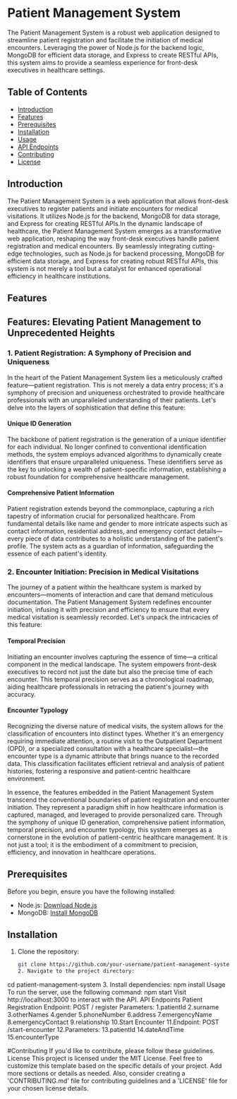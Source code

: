 # Patient Management System

The Patient Management System is a robust web application designed to streamline patient registration and facilitate the initiation of medical encounters. Leveraging the power of Node.js for the backend logic, MongoDB for efficient data storage, and Express to create RESTful APIs, this system aims to provide a seamless experience for front-desk executives in healthcare settings.
## Table of Contents

- [Introduction](#introduction)
- [Features](#features)
- [Prerequisites](#prerequisites)
- [Installation](#installation)
- [Usage](#usage)
- [API Endpoints](#api-endpoints)
- [Contributing](#contributing)
- [License](#license)

## Introduction

The Patient Management System is a web application that allows front-desk executives to register patients and initiate encounters for medical visitations. It utilizes Node.js for the backend, MongoDB for data storage, and Express for creating RESTful APIs.In the dynamic landscape of healthcare, the Patient Management System emerges as a transformative web application, reshaping the way front-desk executives handle patient registration and medical encounters. By seamlessly integrating cutting-edge technologies, such as Node.js for backend processing, MongoDB for efficient data storage, and Express for creating robust RESTful APIs, this system is not merely a tool but a catalyst for enhanced operational efficiency in healthcare institutions.

## Features

## Features: Elevating Patient Management to Unprecedented Heights

### 1. Patient Registration: A Symphony of Precision and Uniqueness

In the heart of the Patient Management System lies a meticulously crafted feature—patient registration. This is not merely a data entry process; it's a symphony of precision and uniqueness orchestrated to provide healthcare professionals with an unparalleled understanding of their patients. Let's delve into the layers of sophistication that define this feature:

#### Unique ID Generation

The backbone of patient registration is the generation of a unique identifier for each individual. No longer confined to conventional identification methods, the system employs advanced algorithms to dynamically create identifiers that ensure unparalleled uniqueness. These identifiers serve as the key to unlocking a wealth of patient-specific information, establishing a robust foundation for comprehensive healthcare management.

#### Comprehensive Patient Information

Patient registration extends beyond the commonplace, capturing a rich tapestry of information crucial for personalized healthcare. From fundamental details like name and gender to more intricate aspects such as contact information, residential address, and emergency contact details—every piece of data contributes to a holistic understanding of the patient's profile. The system acts as a guardian of information, safeguarding the essence of each patient's identity.

### 2. Encounter Initiation: Precision in Medical Visitations

The journey of a patient within the healthcare system is marked by encounters—moments of interaction and care that demand meticulous documentation. The Patient Management System redefines encounter initiation, infusing it with precision and efficiency to ensure that every medical visitation is seamlessly recorded. Let's unpack the intricacies of this feature:

#### Temporal Precision

Initiating an encounter involves capturing the essence of time—a critical component in the medical landscape. The system empowers front-desk executives to record not just the date but also the precise time of each encounter. This temporal precision serves as a chronological roadmap, aiding healthcare professionals in retracing the patient's journey with accuracy.

#### Encounter Typology

Recognizing the diverse nature of medical visits, the system allows for the classification of encounters into distinct types. Whether it's an emergency requiring immediate attention, a routine visit to the Outpatient Department (OPD), or a specialized consultation with a healthcare specialist—the encounter type is a dynamic attribute that brings nuance to the recorded data. This classification facilitates efficient retrieval and analysis of patient histories, fostering a responsive and patient-centric healthcare environment.

In essence, the features embedded in the Patient Management System transcend the conventional boundaries of patient registration and encounter initiation. They represent a paradigm shift in how healthcare information is captured, managed, and leveraged to provide personalized care. Through the symphony of unique ID generation, comprehensive patient information, temporal precision, and encounter typology, this system emerges as a cornerstone in the evolution of patient-centric healthcare management. It is not just a tool; it is the embodiment of a commitment to precision, efficiency, and innovation in healthcare operations.
## Prerequisites

Before you begin, ensure you have the following installed:

- Node.js: [Download Node.js](https://nodejs.org/)
- MongoDB: [Install MongoDB](https://docs.mongodb.com/manual/installation/)

## Installation

1. Clone the repository:

   ```bash
   git clone https://github.com/your-username/patient-management-system.git
   2. Navigate to the project directory:
cd patient-management-system
3. Install dependencies:
npm install
Usage
To run the server, use the following command:
npm start
Visit http://localhost:3000 to interact with the API.
API Endpoints
Patient Registration
Endpoint: POST / register
Parameters:
1.patientId
2.surname
3.otherNames
4.gender
5.phoneNumber
6.address
7.emergencyName
8.emergencyContact
9.relationship
10.Start Encounter
11.Endpoint: POST /start-encounter
12.Parameters:
13.patientId
14.dateAndTime
15.encounterType

#Contributing
If you'd like to contribute, please follow these guidelines.
License
This project is licensed under the MIT
License.
Feel free to customize this template based on the specific details of your project. Add more sections or details as needed. Also,
consider creating a
'CONTRIBUTING.md' file for contributing guidelines and a
'LICENSE' file for
your chosen license details.